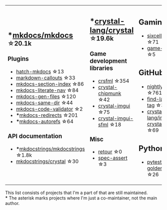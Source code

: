 <table><tr><td>

## **\***[mkdocs/mkdocs](https://github.com/mkdocs/mkdocs) <sup>☆20.1k</sup>

### Plugins

* [hatch-mkdocs](https://github.com/mkdocs/hatch-mkdocs) ☆13
* [markdown-callouts](https://github.com/oprypin/markdown-callouts) ☆33
* [mkdocs-section-index](https://github.com/oprypin/mkdocs-section-index) ☆86
* [mkdocs-literate-nav](https://github.com/oprypin/mkdocs-literate-nav) ☆84
* [mkdocs-gen-files](https://github.com/oprypin/mkdocs-gen-files) ☆120
* [mkdocs-same-dir](https://github.com/oprypin/mkdocs-same-dir) ☆44
* [mkdocs-code-validator](https://github.com/oprypin/mkdocs-code-validator) ☆2
* **\***[mkdocs-redirects](https://github.com/mkdocs/mkdocs-redirects) ☆201
* **\***[mkdocs-autorefs](https://github.com/mkdocstrings/autorefs) ☆64

### API documentation

* **\***[mkdocstrings/mkdocstrings](https://github.com/mkdocstrings/mkdocstrings) ☆1.8k
* [mkdocstrings/crystal](https://github.com/mkdocstrings/crystal) ☆30

</td><td>

## **\***[crystal-lang/crystal](https://github.com/crystal-lang/crystal) <sup>☆19.6k</sup>

### Game development libraries

* [crsfml](https://github.com/oprypin/crsfml) ☆354
* [crystal-chipmunk](https://github.com/oprypin/crystal-chipmunk) ☆42
* [crystal-imgui](https://github.com/oprypin/crystal-imgui) ☆75
* [crystal-imgui-sfml](https://github.com/oprypin/crystal-imgui-sfml) ☆18

### Misc

* [retour](https://github.com/oprypin/retour) ☆0
* [spec-assert](https://github.com/oprypin/spec-assert) ☆3
  
&nbsp;

</td><td>

## Gaming

* [sixcells](https://github.com/oprypin/sixcells) ☆71
* [game-bots](https://github.com/oprypin/game-bots) ☆5

## GitHub

* [nightly.link](https://github.com/oprypin/nightly.link) ☆761
* [find-latest-tag](https://github.com/oprypin/find-latest-tag) ☆34
* [crystal-lang/install-crystal](https://github.com/crystal-lang/install-crystal) ☆69

## Python

* [pytest-golden](https://github.com/oprypin/pytest-golden) ☆26

</tr></table>

This list consists of projects that I'm a part of that are still maintained.  
**\*** The asterisk marks projects where I'm just a co-maintainer, not the main author.
